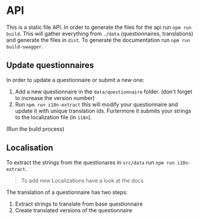 # API

This is a static file API. In order to generate the files for the api run `npm run build`.
This will gather everything from `./data` (questionnaires, translations) and generate the files in `dist`.
To generate the documentation run `npm run build-swagger`.

## Update questionnaires

In order to update a questionnaire or submit a new one:

1. Add a new questionnaire in the `data/questionnaire` folder. (don't forget to increase the version number)
2. Run `npm run i18n-extract` this will modify your questionnaire and update it with unique translation ids. Furtermore it submits your strings to the localization file (in `i18n`).

(Run the build process)

## Localisation

To extract the strings from the questionares in `src/data` run `npm run i18n-extract`.

> To add new Localizations have a look at the docs

The translation of a questionnaire has two steps:

1. Extract strings to translate from base questionnaire
2. Create translated versions of the questionnaire
